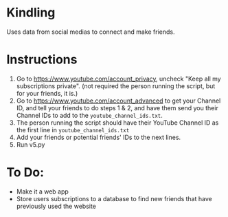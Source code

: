 # Kindling
Uses data from social medias to connect and make friends.

# Instructions
1. Go to https://www.youtube.com/account_privacy, uncheck "Keep all my subscriptions private". (not required the person running the script, but for your friends, it is.)
2. Go to https://www.youtube.com/account_advanced to get your Channel ID, and tell your friends to do steps 1 & 2, and have them send you their Channel IDs to add to the `youtube_channel_ids.txt`.
3. The person running the script should have their YouTube Channel ID as the first line in `youtube_channel_ids.txt`
4. Add your friends or potential friends' IDs to the next lines.
5. Run v5.py

# To Do:
* Make it a web app
* Store users subscriptions to a database to find new friends that have previously used the website
